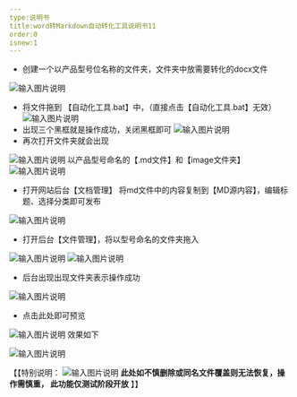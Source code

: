 ```yaml
---
type:说明书
title:word转Markdown自动转化工具说明书11
order:0
isnew:1
---
```

- 创建一个以产品型号位名称的文件夹，文件夹中放需要转化的docx文件

![输入图片说明](http://enn.jindouclouder.com/uploads/20230204/image20230204114028.png)

- 将文件拖到 【自动化工具.bat】中，（直接点击【自动化工具.bat】无效）
![输入图片说明](http://enn.jindouclouder.com/uploads/20230204/image20230204113919.png)
- 出现三个黑框就是操作成功，关闭黑框即可
![输入图片说明](http://enn.jindouclouder.com/uploads/20230204/image20230204114204.png)
- 再次打开文件夹就会出现

![输入图片说明](http://enn.jindouclouder.com/uploads/20230204/image20230204114259.png)
以产品型号命名的【.md文件】和【image文件夹】
![输入图片说明](http://enn.jindouclouder.com/uploads/20230204/image20230204114313.png)

- 打开网站后台【文档管理】
将md文件中的内容复制到【MD源内容】，编辑标题、选择分类即可发布

![输入图片说明](http://enn.jindouclouder.com/uploads/20230204/image20230204114514.png)
- 打开后台【文件管理】，将以型号命名的文件夹拖入

![输入图片说明](http://enn.jindouclouder.com/uploads/20230204/image20230204114707.png)
![输入图片说明](http://enn.jindouclouder.com/uploads/20230204/image20230204114611.png)
- 后台出现出现文件夹表示操作成功

![输入图片说明](http://enn.jindouclouder.com/uploads/20230204/image20230204114753.png)
- 点击此处即可预览

![输入图片说明](http://enn.jindouclouder.com/uploads/20230204/image20230204121913.png)
效果如下


![输入图片说明](http://enn.jindouclouder.com/uploads/20230204/image20230204121739.png)

【【特别说明：
![输入图片说明](http://enn.jindouclouder.com/uploads/20230204/image20230204114940.png)
**此处如不慎删除或同名文件覆盖则无法恢复，操作需慎重，
此功能仅测试阶段开放**
】】
